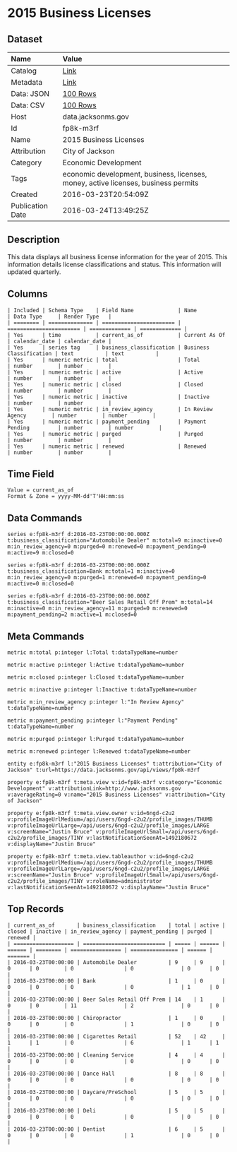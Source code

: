 # 2015 Business Licenses

## Dataset

| Name | Value |
| :--- | :---- |
| Catalog | [Link](https://catalog.data.gov/dataset/2015-business-licenses) |
| Metadata | [Link](https://data.jacksonms.gov/api/views/fp8k-m3rf) |
| Data: JSON | [100 Rows](https://data.jacksonms.gov/api/views/fp8k-m3rf/rows.json?max_rows=100) |
| Data: CSV | [100 Rows](https://data.jacksonms.gov/api/views/fp8k-m3rf/rows.csv?max_rows=100) |
| Host | data.jacksonms.gov |
| Id | fp8k-m3rf |
| Name | 2015 Business Licenses |
| Attribution | City of Jackson |
| Category | Economic Development |
| Tags | economic development, business, licenses, money, active licenses, business permits |
| Created | 2016-03-23T20:54:09Z |
| Publication Date | 2016-03-24T13:49:25Z |

## Description

This data displays all business license information for the year of 2015. This information details license classifications and status. This information will updated quarterly.

## Columns

```ls
| Included | Schema Type    | Field Name              | Name                    | Data Type     | Render Type   |
| ======== | ============== | ======================= | ======================= | ============= | ============= |
| Yes      | time           | current_as_of           | Current As Of           | calendar_date | calendar_date |
| Yes      | series tag     | business_classification | Business Classification | text          | text          |
| Yes      | numeric metric | total                   | Total                   | number        | number        |
| Yes      | numeric metric | active                  | Active                  | number        | number        |
| Yes      | numeric metric | closed                  | Closed                  | number        | number        |
| Yes      | numeric metric | inactive                | Inactive                | number        | number        |
| Yes      | numeric metric | in_review_agency        | In Review Agency        | number        | number        |
| Yes      | numeric metric | payment_pending         | Payment Pending         | number        | number        |
| Yes      | numeric metric | purged                  | Purged                  | number        | number        |
| Yes      | numeric metric | renewed                 | Renewed                 | number        | number        |
```

## Time Field

```ls
Value = current_as_of
Format & Zone = yyyy-MM-dd'T'HH:mm:ss
```

## Data Commands

```ls
series e:fp8k-m3rf d:2016-03-23T00:00:00.000Z t:business_classification="Automobile Dealer" m:total=9 m:inactive=0 m:in_review_agency=0 m:purged=0 m:renewed=0 m:payment_pending=0 m:active=9 m:closed=0

series e:fp8k-m3rf d:2016-03-23T00:00:00.000Z t:business_classification=Bank m:total=1 m:inactive=0 m:in_review_agency=0 m:purged=1 m:renewed=0 m:payment_pending=0 m:active=0 m:closed=0

series e:fp8k-m3rf d:2016-03-23T00:00:00.000Z t:business_classification="Beer Sales Retail Off Prem" m:total=14 m:inactive=0 m:in_review_agency=11 m:purged=0 m:renewed=0 m:payment_pending=2 m:active=1 m:closed=0
```

## Meta Commands

```ls
metric m:total p:integer l:Total t:dataTypeName=number

metric m:active p:integer l:Active t:dataTypeName=number

metric m:closed p:integer l:Closed t:dataTypeName=number

metric m:inactive p:integer l:Inactive t:dataTypeName=number

metric m:in_review_agency p:integer l:"In Review Agency" t:dataTypeName=number

metric m:payment_pending p:integer l:"Payment Pending" t:dataTypeName=number

metric m:purged p:integer l:Purged t:dataTypeName=number

metric m:renewed p:integer l:Renewed t:dataTypeName=number

entity e:fp8k-m3rf l:"2015 Business Licenses" t:attribution="City of Jackson" t:url=https://data.jacksonms.gov/api/views/fp8k-m3rf

property e:fp8k-m3rf t:meta.view v:id=fp8k-m3rf v:category="Economic Development" v:attributionLink=http://www.jacksonms.gov v:averageRating=0 v:name="2015 Business Licenses" v:attribution="City of Jackson"

property e:fp8k-m3rf t:meta.view.owner v:id=6ngd-c2u2 v:profileImageUrlMedium=/api/users/6ngd-c2u2/profile_images/THUMB v:profileImageUrlLarge=/api/users/6ngd-c2u2/profile_images/LARGE v:screenName="Justin Bruce" v:profileImageUrlSmall=/api/users/6ngd-c2u2/profile_images/TINY v:lastNotificationSeenAt=1492180672 v:displayName="Justin Bruce"

property e:fp8k-m3rf t:meta.view.tableauthor v:id=6ngd-c2u2 v:profileImageUrlMedium=/api/users/6ngd-c2u2/profile_images/THUMB v:profileImageUrlLarge=/api/users/6ngd-c2u2/profile_images/LARGE v:screenName="Justin Bruce" v:profileImageUrlSmall=/api/users/6ngd-c2u2/profile_images/TINY v:roleName=administrator v:lastNotificationSeenAt=1492180672 v:displayName="Justin Bruce"
```

## Top Records

```ls
| current_as_of       | business_classification    | total | active | closed | inactive | in_review_agency | payment_pending | purged | renewed | 
| =================== | ========================== | ===== | ====== | ====== | ======== | ================ | =============== | ====== | ======= | 
| 2016-03-23T00:00:00 | Automobile Dealer          | 9     | 9      | 0      | 0        | 0                | 0               | 0      | 0       | 
| 2016-03-23T00:00:00 | Bank                       | 1     | 0      | 0      | 0        | 0                | 0               | 1      | 0       | 
| 2016-03-23T00:00:00 | Beer Sales Retail Off Prem | 14    | 1      | 0      | 0        | 11               | 2               | 0      | 0       | 
| 2016-03-23T00:00:00 | Chiropractor               | 1     | 0      | 0      | 0        | 0                | 1               | 0      | 0       | 
| 2016-03-23T00:00:00 | Cigarettes Retail          | 52    | 42     | 1      | 1        | 0                | 6               | 1      | 1       | 
| 2016-03-23T00:00:00 | Cleaning Service           | 4     | 4      | 0      | 0        | 0                | 0               | 0      | 0       | 
| 2016-03-23T00:00:00 | Dance Hall                 | 8     | 8      | 0      | 0        | 0                | 0               | 0      | 0       | 
| 2016-03-23T00:00:00 | Daycare/PreSchool          | 5     | 5      | 0      | 0        | 0                | 0               | 0      | 0       | 
| 2016-03-23T00:00:00 | Deli                       | 5     | 5      | 0      | 0        | 0                | 0               | 0      | 0       | 
| 2016-03-23T00:00:00 | Dentist                    | 6     | 5      | 0      | 0        | 0                | 1               | 0      | 0       | 
```